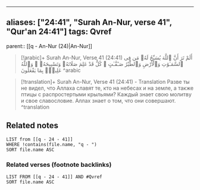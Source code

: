
---
aliases: ["24:41", "Surah An-Nur, verse 41", "Qur'an 24:41"]
tags: Qvref
---

parent:: [[q - An-Nur (24)|An-Nur]]

> [!arabic]+ Surah An-Nur, Verse 41 (24:41)
> <span class="quran-arabic">أَلَمْ تَرَ أَنَّ ٱللَّهَ يُسَبِّحُ لَهُۥ مَن فِى ٱلسَّمَـٰوَٰتِ وَٱلْأَرْضِ وَٱلطَّيْرُ صَـٰٓفَّـٰتٍ ۖ كُلٌّ قَدْ عَلِمَ صَلَاتَهُۥ وَتَسْبِيحَهُۥ ۗ وَٱللَّهُ عَلِيمٌۢ بِمَا يَفْعَلُونَ</span>
^arabic

> [!translation]+ Surah An-Nur, Verse 41 (24:41) - Translation
> Разве ты не видел, что Аллаха славят те, кто на небесах и на земле, а также птицы с распростертыми крыльями? Каждый знает свою молитву и свое славословие. Аллах знает о том, что они совершают.
^translation



## Related notes
```dataview
LIST from [[q - 24 - 41]]
WHERE !contains(file.name, "q - ")
SORT file.name ASC
```

### Related verses (footnote backlinks)
```dataview
LIST FROM [[q - 24 - 41]] AND #Qvref
SORT file.name ASC
```

